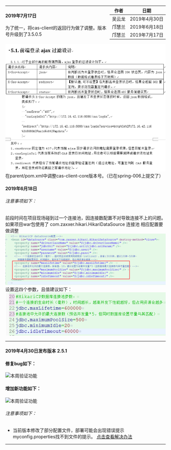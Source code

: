 <div style="float:right">

|作者|日期|
|----|---|
|吴云龙|2019年4月30日|
|邝慧兰|2019年6月18日|
|邝慧兰|2019年7月17日|

</div>



-------------------------------

#### 2019年7月17日

为了统一，将cas-client的返回行为做了调整。版本号升级到了3.5.0.5
![](images/3.png)
在parent/pom.xml中调整cas-client-core版本号。（已在spring-006上提交了）
#### 2019年6月18日

###### 注意事项如下：

前段时间在项目现场碰到过一个连接池，因连接数配置不对导致连接不上的问题。如果项目war包使用了
com.zaxxer.hikari.HikariDataSource 连接池
相应配置要做调整
![](images/1.png)
设置这四个参数，且值建议如下：
![](images/2.png)

-------------------------------

#### 2019年4月30日发布版本 2.5.1
#### 修复bug如下：
![本周验证功能](./2.5.1/fixbug.png)
#### 增加新功能如下：
![本周验证功能](./2.5.1/feature.png)

###### 注意事项如下：

* 当前版本修改了部分配置文件，部署可能会出现错误提示myconfig.properties找不到文件的提示。 [点击查看解决办法](ibase/部署相关/配置文件.md)

-------------------------------

